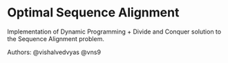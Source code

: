 # Optimal Sequence Alignment
Implementation of Dynamic Programming + Divide and Conquer solution to the Sequence Alignment problem.

Authors:
@vishalvedvyas
@vns9
